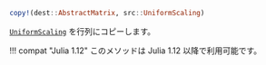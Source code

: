 ```julia
copy!(dest::AbstractMatrix, src::UniformScaling)
```

[`UniformScaling`](@ref) を行列にコピーします。

!!! compat "Julia 1.12"
    このメソッドは Julia 1.12 以降で利用可能です。

